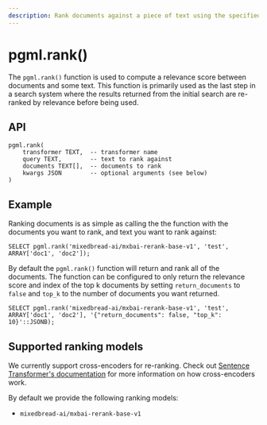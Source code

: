 ```yaml
---
description: Rank documents against a piece of text using the specified ranking model.
---
```


# pgml.rank()

The `pgml.rank()` function is used to compute a relevance score between documents and some text. This function is primarily used as the last step in a search system where the results returned from the initial search are re-ranked by relevance before being used.

## API

```postgresql
pgml.rank(
    transformer TEXT,  -- transformer name
    query TEXT,        -- text to rank against
    documents TEXT[],  -- documents to rank
    kwargs JSON        -- optional arguments (see below)
)
```

## Example

Ranking documents is as simple as calling the the function with the documents you want to rank, and text you want to rank against:

```postgresql
SELECT pgml.rank('mixedbread-ai/mxbai-rerank-base-v1', 'test', ARRAY['doc1', 'doc2']);
```

By default the `pgml.rank()` function will return and rank all of the documents. The function can be configured to only return the relevance score and index of the top k documents by setting `return_documents` to `false` and `top_k` to the number of documents you want returned.

```postgresql
SELECT pgml.rank('mixedbread-ai/mxbai-rerank-base-v1', 'test', ARRAY['doc1', 'doc2'], '{"return_documents": false, "top_k": 10}'::JSONB);
```

## Supported ranking models

We currently support cross-encoders for re-ranking. Check out [Sentence Transformer's documentation](https://sbert.net/examples/applications/cross-encoder/README.html) for more information on how cross-encoders work.

By default we provide the following ranking models:

* `mixedbread-ai/mxbai-rerank-base-v1`
